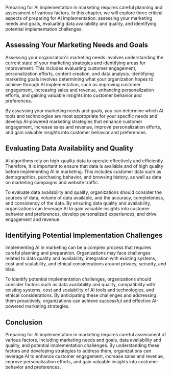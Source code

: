 

Preparing for AI implementation in marketing requires careful planning and assessment of various factors. In this chapter, we will explore three critical aspects of preparing for AI implementation: assessing your marketing needs and goals, evaluating data availability and quality, and identifying potential implementation challenges.

Assessing Your Marketing Needs and Goals
----------------------------------------

Assessing your organization's marketing needs involves understanding the current state of your marketing strategies and identifying areas for improvement. This includes evaluating customer engagement, personalization efforts, content creation, and data analysis. Identifying marketing goals involves determining what your organization hopes to achieve through AI implementation, such as improving customer engagement, increasing sales and revenue, enhancing personalization efforts, and gaining valuable insights into customer behavior and preferences.

By assessing your marketing needs and goals, you can determine which AI tools and technologies are most appropriate for your specific needs and develop AI-powered marketing strategies that enhance customer engagement, increase sales and revenue, improve personalization efforts, and gain valuable insights into customer behavior and preferences.

Evaluating Data Availability and Quality
----------------------------------------

AI algorithms rely on high-quality data to operate effectively and efficiently. Therefore, it is important to ensure that data is available and of high quality before implementing AI in marketing. This includes customer data such as demographics, purchasing behavior, and browsing history, as well as data on marketing campaigns and website traffic.

To evaluate data availability and quality, organizations should consider the sources of data, volume of data available, and the accuracy, completeness, and consistency of the data. By ensuring data quality and availability, organizations can leverage AI to gain valuable insights into customer behavior and preferences, develop personalized experiences, and drive engagement and revenue.

Identifying Potential Implementation Challenges
-----------------------------------------------

Implementing AI in marketing can be a complex process that requires careful planning and preparation. Organizations may face challenges related to data quality and availability, integration with existing systems, cost and scalability, and ethical considerations around privacy, security, and bias.

To identify potential implementation challenges, organizations should consider factors such as data availability and quality, compatibility with existing systems, cost and scalability of AI tools and technologies, and ethical considerations. By anticipating these challenges and addressing them proactively, organizations can achieve successful and effective AI-powered marketing strategies.

Conclusion
----------

Preparing for AI implementation in marketing requires careful assessment of various factors, including marketing needs and goals, data availability and quality, and potential implementation challenges. By understanding these factors and developing strategies to address them, organizations can leverage AI to enhance customer engagement, increase sales and revenue, improve personalization efforts, and gain valuable insights into customer behavior and preferences.
